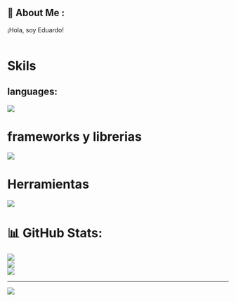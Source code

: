 ## 🌱 About Me :
¡Hola, soy Eduardo!<br><br>

# Skils
## languages:
<div>
  <img src="https://skillicons.dev/icons?i=html,js,bash,java,py,rust,c&perline=6" />
</div>

# frameworks y librerias
<div>
  <img src="https://skillicons.dev/icons?i=react,flask,spring&perline=5" />
</div>

# Herramientas
<div>
  <img src="https://skillicons.dev/icons?i=mysql,postgres,git&perline=5" />
</div>

# 📊 GitHub Stats:
![](https://github-readme-stats.vercel.app/api?username=Eduardo0427&theme=blueberry&hide_border=false&include_all_commits=false&count_private=false)<br/>
![](https://github-readme-streak-stats.herokuapp.com/?user=Eduardo0427&theme=blueberry&hide_border=false)<br/>
![](https://github-readme-stats.vercel.app/api/top-langs/?username=Eduardo0427&theme=blueberry&hide_border=false&include_all_commits=false&count_private=false&layout=compact)

---
[![](https://visitcount.itsvg.in/api?id=Eduardo0427&icon=0&color=0)](https://visitcount.itsvg.in)


